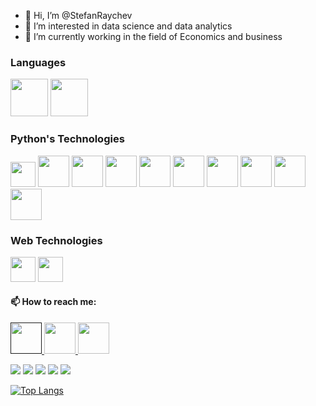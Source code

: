 - 👋 Hi, I’m @StefanRaychev
- 👀 I’m interested in data science and data analytics
- 🌱 I’m currently working in the field of Economics and business

<!--[![Stefan's GitHub stats](https://github-readme-stats.vercel.app/api?username=StefanRaychev)](https://github.com/StefanRaychev/github-readme-stats)-->

### Languages
<a><img height="60" src="https://cdn.icon-icons.com/icons2/2699/PNG/512/python_vertical_logo_icon_168039.png"/></a>
<a><img height="60" src="https://miro.medium.com/max/1200/1*l4xICbIIYlz1OTymWCoUTw.jpeg"/></a>

### Python's Technologies
<a><img height="40" src="https://matplotlib.org/_static/images/logo2.svg"/></a>
<a><img height="50" src="https://scipy.org/images/logo.svg"/></a>
<a><img height="50" src="https://www.datascienceverse.com/wp-content/uploads/2023/04/pandas-python.png"/></a>
<a><img height="50" src="https://seaborn.pydata.org/_images/logo-tall-lightbg.svg"/></a>
<a><img height="50" src="https://repository-images.githubusercontent.com/33702544/b4400c80-718b-11e9-9f3a-306c07a5f3de"/></a>
<a><img height="50" src="https://www.statsmodels.org/devel/_images/statsmodels-logo-v2.svg"/></a>
<a><img height="50" src="https://encrypted-tbn0.gstatic.com/images?q=tbn:ANd9GcSU1r9xWyPHx4NEzOpoB3IHUiL_sCXm7Op1XJaHPb18vAbS1J-p-EM6WWWjS-Li-FxPagA&usqp=CAU"/></a>
<a><img height="50" src="https://miro.medium.com/v2/resize:fit:720/format:webp/0*j9TC7PTOq1YaQ5se.png"/></a>
<a><img height="50" src="https://upload.wikimedia.org/wikipedia/commons/thumb/1/11/TensorFlowLogo.svg/1200px-TensorFlowLogo.svg.png"/></a>
<a><img height="50" src="https://encrypted-tbn0.gstatic.com/images?q=tbn:ANd9GcSQvHKRf3IFNgbFcGiHbyAT-9EcYKlJZaD6xSwbEEwPDaaYB75ryT-RWMzvirBQ2v9ahQ0&usqp=CAU"/></a>

### Web Technologies
<a><img height="40" src="https://sass-lang.com/assets/img/logos/logo.svg"/></a>
<a><img height="40" src="https://encrypted-tbn0.gstatic.com/images?q=tbn:ANd9GcTMUuFh4ah50p3dcMhonzqbHdV164aRrqiPPbSoMVdOcZbMqxPSoTt0BFEeWi7ZOSfn32s&usqp=CAU"/></a>

 
 #### 📫 How to reach me:
<!--<a href="https://www.facebook.com/stefan.raychev.129/">
    <img height="50" src="https://cdn1.iconfinder.com/data/icons/logotypes/32/square-facebook-512.png"/>
</a>-->

 <a href="">
    <img height="50" src="https://cdn1.iconfinder.com/data/icons/logotypes/32/square-facebook-512.png"/>
</a>

<a href="https://www.kaggle.com/stefanraychev">
    <img height="50" src=https://miro.medium.com/v2/resize:fit:837/1*tI-TWV--K05xbXUgA4Qm1w.png/>
</a>


<a href="https://www.linkedin.com/in/stefan-raychev-88b146266/">
    <img height="50" src="https://play-lh.googleusercontent.com/kMofEFLjobZy_bCuaiDogzBcUT-dz3BBbOrIEjJ-hqOabjK8ieuevGe6wlTD15QzOqw"/>
</a>
  
 ![](http://github-profile-summary-cards.vercel.app/api/cards/profile-details?username=StefanRaychev&theme=solarized) 
![](http://github-profile-summary-cards.vercel.app/api/cards/repos-per-language?username=StefanRaychev&theme=solarized) 
![](http://github-profile-summary-cards.vercel.app/api/cards/most-commit-language?username=StefanRaychev&theme=solarized) 
![](http://github-profile-summary-cards.vercel.app/api/cards/stats?username=StefanRaychev&theme=solarized)
![](http://github-profile-summary-cards.vercel.app/api/cards/productive-time?username=StefanRaychev&theme=solarized) 

[![Top Langs](https://github-readme-stats.vercel.app/api/top-langs/?username=StefanRaychev)](https://github.com/anuraghazra/github-readme-stats)
